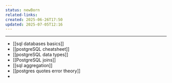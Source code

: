 ```yaml
---
status: newBorn
related-links: 
created: 2025-06-26T17:50
updated: 2025-07-05T12:16
---
```

---

- [[sql databases basics]]
- [[postgreSQL cheatsheet]]
- [[postgreSQL data types]]
- [[PostgreSQL joins]]
- [[sql aggregation]]
- [[postgres quotes error theory]]
- 
